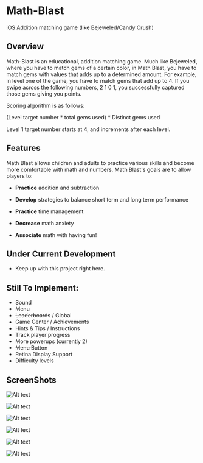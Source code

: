 Math-Blast
==========

iOS Addition matching game (like Bejeweled/Candy Crush)

## Overview

Math-Blast is an educational, addition matching game. Much like Bejeweled, where you have to match gems of a certain color, in Math Blast, you have to match gems with values that adds up to a determined amount. For example, in level one of the game, you have to match gems that add up to 4. If you swipe across the following numbers, 2 1 0 1, you successfully captured those gems giving you points.

Scoring algorithm is as follows:

(Level target number * total gems used) * Distinct gems used

Level 1 target number starts at 4, and increments after each level.


## Features

Math Blast allows children and adults to practice various skills and become more comfortable with math and numbers. Math Blast's goals are to allow players to:

  * **Practice**  addition and subtraction
  
  * **Develop** strategies to balance short term and long term performance
  
  * **Practice** time management
  
  * **Decrease** math anxiety
  
  * **Associate** math with having fun!

## Under Current Development

  * Keep up with this project right here. 

## **Still To Implement:**

  * Sound
  * ~~Menu~~
  * ~~Leaderboards~~ / Global
  * Game Center / Achievements
  * Hints & Tips / Instructions
  * Track player progress
  * More powerups (currently 2)
  * ~~Menu Button~~
  * Retina Display Support
  * Difficulty levels

## ScreenShots

![Alt text](screen9.png "Screenshot 5")

![Alt text](screen5.png "Screenshot 5")

![Alt text](screen10.PNG "Screenshot 5")

![Alt text](screen6.PNG "Screenshot 6")

![Alt text](screen7.PNG "Screenshot 7")

![Alt text](screen8.PNG "Screenshot 8")


